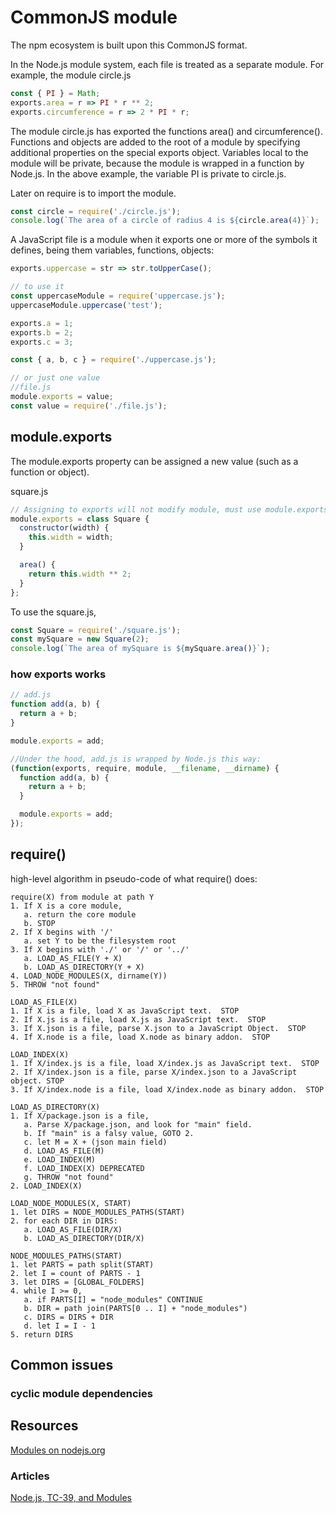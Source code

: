 # CommonJS module

The npm ecosystem is built upon this CommonJS format.

In the Node.js module system, each file is treated as a separate module. For example, the module circle.js

```js
const { PI } = Math;
exports.area = r => PI * r ** 2;
exports.circumference = r => 2 * PI * r;
```

The module circle.js has exported the functions area() and circumference(). Functions and objects are added to the root of a module by specifying additional properties on the special exports object. Variables local to the module will be private, because the module is wrapped in a function by Node.js. In the above example, the variable PI is private to circle.js.

Later on require is to import the module.

```js
const circle = require('./circle.js');
console.log(`The area of a circle of radius 4 is ${circle.area(4)}`);
```

A JavaScript file is a module when it exports one or more of the symbols it defines, being them variables, functions, objects:

```js
exports.uppercase = str => str.toUpperCase();

// to use it
const uppercaseModule = require('uppercase.js');
uppercaseModule.uppercase('test');

exports.a = 1;
exports.b = 2;
exports.c = 3;

const { a, b, c } = require('./uppercase.js');

// or just one value
//file.js
module.exports = value;
const value = require('./file.js');
```

## module.exports

The module.exports property can be assigned a new value (such as a function or object).

square.js

```js
// Assigning to exports will not modify module, must use module.exports
module.exports = class Square {
  constructor(width) {
    this.width = width;
  }

  area() {
    return this.width ** 2;
  }
};
```

To use the square.js,

```js
const Square = require('./square.js');
const mySquare = new Square(2);
console.log(`The area of mySquare is ${mySquare.area()}`);
```

### how exports works

```js
// add.js
function add(a, b) {
  return a + b;
}

module.exports = add;

//Under the hood, add.js is wrapped by Node.js this way:
(function(exports, require, module, __filename, __dirname) {
  function add(a, b) {
    return a + b;
  }

  module.exports = add;
});
```

## require()

high-level algorithm in pseudo-code of what require() does:

```text
require(X) from module at path Y
1. If X is a core module,
   a. return the core module
   b. STOP
2. If X begins with '/'
   a. set Y to be the filesystem root
3. If X begins with './' or '/' or '../'
   a. LOAD_AS_FILE(Y + X)
   b. LOAD_AS_DIRECTORY(Y + X)
4. LOAD_NODE_MODULES(X, dirname(Y))
5. THROW "not found"

LOAD_AS_FILE(X)
1. If X is a file, load X as JavaScript text.  STOP
2. If X.js is a file, load X.js as JavaScript text.  STOP
3. If X.json is a file, parse X.json to a JavaScript Object.  STOP
4. If X.node is a file, load X.node as binary addon.  STOP

LOAD_INDEX(X)
1. If X/index.js is a file, load X/index.js as JavaScript text.  STOP
2. If X/index.json is a file, parse X/index.json to a JavaScript object. STOP
3. If X/index.node is a file, load X/index.node as binary addon.  STOP

LOAD_AS_DIRECTORY(X)
1. If X/package.json is a file,
   a. Parse X/package.json, and look for "main" field.
   b. If "main" is a falsy value, GOTO 2.
   c. let M = X + (json main field)
   d. LOAD_AS_FILE(M)
   e. LOAD_INDEX(M)
   f. LOAD_INDEX(X) DEPRECATED
   g. THROW "not found"
2. LOAD_INDEX(X)

LOAD_NODE_MODULES(X, START)
1. let DIRS = NODE_MODULES_PATHS(START)
2. for each DIR in DIRS:
   a. LOAD_AS_FILE(DIR/X)
   b. LOAD_AS_DIRECTORY(DIR/X)

NODE_MODULES_PATHS(START)
1. let PARTS = path split(START)
2. let I = count of PARTS - 1
3. let DIRS = [GLOBAL_FOLDERS]
4. while I >= 0,
   a. if PARTS[I] = "node_modules" CONTINUE
   b. DIR = path join(PARTS[0 .. I] + "node_modules")
   c. DIRS = DIRS + DIR
   d. let I = I - 1
5. return DIRS
```

## Common issues

### cyclic module dependencies

## Resources

[Modules on nodejs.org](https://nodejs.org/docs/latest/api/modules.html)

### Articles

[Node.js, TC-39, and Modules](https://hackernoon.com/node-js-tc-39-and-modules-a1118aecf95e#.z1plueqbn)
